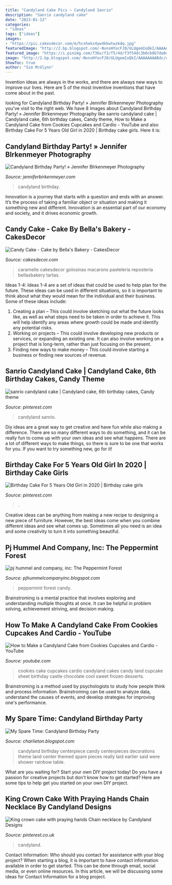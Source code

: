 ```yaml
---
title: "Candyland Cake Pics ~ Candyland Sanrio"
description: "Sanrio candyland cake"
date: "2023-01-13"
categories:
- "ideas"
tags: ["ideas"]
images:
- "https://pic.cakesdecor.com/m/hcxhekz4yw4kkwtwzkdq.jpg"
featuredImage: "http://2.bp.blogspot.com/-NvnsHYocFJ0/ULUgemIoQkI/AAAAAAAABdc/usyav37MYiY/s1600/peppermint-forest1.jpg"
featured_image: "https://i.pinimg.com/736x/f3/f5/4d/f3f54dc3b0cb8b7da0c48642ccea5db1.jpg"
image: "http://2.bp.blogspot.com/-NvnsHYocFJ0/ULUgemIoQkI/AAAAAAAABdc/usyav37MYiY/s1600/peppermint-forest1.jpg"
ShowToc: true
author: "Sim McGlynn"
---
```



Invention ideas are always in the works, and there are always new ways to improve our lives. Here are 5 of the most inventive inventions that have come about in the past.

	

		
looking for Candyland Birthday Party! » Jennifer BIrkenmeyer Photography you've visit to the right web. We have 8 Images about Candyland Birthday Party! » Jennifer BIrkenmeyer Photography like sanrio candyland cake | Candyland cake, 6th birthday cakes, Candy theme, How to Make a Candyland Cake from Cookies Cupcakes and Cardio - YouTube and also Birthday Cake For 5 Years Old Girl in 2020 | Birthday cake girls. Here it is:
		
    
## Candyland Birthday Party! » Jennifer BIrkenmeyer Photography

<img loading=lazy src="http://jenniferbirkenmeyer.com/wp-content/uploads/2015/03/24-412-post/k-7w(pp_w1200_h553).jpg" onerror="this.onerror=null;this.src='https://tse3.mm.bing.net/th?id=OIP.rP5BHqfWIsvaXvDK3KQBLAHaDa&amp;pid=15.1';" alt="Candyland Birthday Party! » Jennifer BIrkenmeyer Photography">

_Source: jenniferbirkenmeyer.com_

>candyland birthday. 

	

Innovation is a journey that starts with a question and ends with an answer. It’s the process of taking a familiar object or situation and making it something new and different. Innovation is an essential part of our economy and society, and it drives economic growth.

    
## Candy Cake - Cake By Bella&#039;s Bakery - CakesDecor

<img loading=lazy src="https://pic.cakesdecor.com/m/hcxhekz4yw4kkwtwzkdq.jpg" onerror="this.onerror=null;this.src='https://tse4.mm.bing.net/th?id=OIP.uE8-LCVrtsY49h7qnD8arAHaJ6&amp;pid=15.1';" alt="Candy Cake - Cake by Bella&#039;s Bakery - CakesDecor">

_Source: cakesdecor.com_

>caramelle cakesdecor golosinas macarons pasteleria reposteria bellasbakery tartas. 

	

Ideas 1-4:
Ideas 1-4 are a set of ideas that could be used to help plan for the future. These ideas can be used in different situations, so it is important to think about what they would mean for the individual and their business. Some of these ideas include:
1. Creating a plan – This could involve sketching out what the future looks like, as well as what steps need to be taken in order to achieve it. This will help identify any areas where growth could be made and identify any potential risks. 
2. Working on projects – This could involve developing new products or services, or expanding an existing one. It can also involve working on a project that is long-term, rather than just focusing on the present. 
3. Finding new ways to make money – This could involve starting a business or finding new sources of revenue.

    
## Sanrio Candyland Cake | Candyland Cake, 6th Birthday Cakes, Candy Theme

<img loading=lazy src="https://i.pinimg.com/736x/2d/52/95/2d5295677ca458480ad8a3dfe1590279--candy-party-candy-land.jpg" onerror="this.onerror=null;this.src='https://tse4.mm.bing.net/th?id=OIP.MpEJ5kKCJSUIGRDZywkq5AHaNj&amp;pid=15.1';" alt="sanrio candyland cake | Candyland cake, 6th birthday cakes, Candy theme">

_Source: pinterest.com_

>candyland sanrio. 

	

Diy ideas are a great way to get creative and have fun while also making a difference. There are so many different ways to do something, and it can be really fun to come up with your own ideas and see what happens. There are a lot of different ways to make things, so there is sure to be one that works for you. If you want to try something new, go for it!

    
## Birthday Cake For 5 Years Old Girl In 2020 | Birthday Cake Girls

<img loading=lazy src="https://i.pinimg.com/736x/46/01/7d/46017db3918f52520870428d2442ae65.jpg" onerror="this.onerror=null;this.src='https://tse2.mm.bing.net/th?id=OIP.TVrMA17XXvjNA4Q7xd-K2wHaLI&amp;pid=15.1';" alt="Birthday Cake For 5 Years Old Girl in 2020 | Birthday cake girls">

_Source: pinterest.com_

>. 

	

Creative ideas can be anything from making a new recipe to designing a new piece of furniture. However, the best ideas come when you combine different ideas and see what comes up. Sometimes all you need is an idea and some creativity to turn it into something beautiful.

    
## Pj Hummel And Company, Inc: The Peppermint Forest

<img loading=lazy src="http://2.bp.blogspot.com/-NvnsHYocFJ0/ULUgemIoQkI/AAAAAAAABdc/usyav37MYiY/s1600/peppermint-forest1.jpg" onerror="this.onerror=null;this.src='https://tse3.mm.bing.net/th?id=OIP.MO-7-ON6Q7v4ZvKcJVXq1wHaE2&amp;pid=15.1';" alt="pj hummel and company, inc: The Peppermint Forest">

_Source: pjhummelcompanyinc.blogspot.com_

>peppermint forest candy. 

	

Brainstroming is a mental practice that involves exploring and understanding multiple thoughts at once. It can be helpful in problem solving, achievement striving, and decision making.

    
## How To Make A Candyland Cake From Cookies Cupcakes And Cardio - YouTube

<img loading=lazy src="http://i.ytimg.com/vi/gSjjIL7FSiY/maxresdefault.jpg" onerror="this.onerror=null;this.src='https://tse3.mm.bing.net/th?id=OIP.JECZDSUkWqtWICOMBNMj7AHaEK&amp;pid=15.1';" alt="How to Make a Candyland Cake from Cookies Cupcakes and Cardio - YouTube">

_Source: youtube.com_

>cookies cake cupcakes cardio candyland cakes candy land cupcake sheet birthday castle chocolate cool sweet frozen desserts. 

	

Brainstroming is a method used by psychologists to study how people think and process information. Brainstroming can be used to analyze data, understand the causes of events, and develop strategies for improving one's performance.

    
## My Spare Time: Candyland Birthday Party

<img loading=lazy src="http://2.bp.blogspot.com/-vhWRLe-00M4/UGOSFt31S5I/AAAAAAAAGak/79mz775-qKs/s1600/IMG_9017+copy.jpg" onerror="this.onerror=null;this.src='https://tse1.mm.bing.net/th?id=OIP.vWmuHVWqP2HOLQYEnQOJNQHaLG&amp;pid=15.1';" alt="My Spare Time: Candyland Birthday Party">

_Source: charlieton.blogspot.com_

>candyland birthday centerpiece candy centerpieces decorations theme land center themed spare pieces really laid earlier said were shower rainbow table. 

	

What are you waiting for? Start your own DIY project today!
Do you have a passion for creative projects but don't know how to get started? Here are some tips to help get you started on your own DIY project.

    
## King Crown Cake With Praying Hands Chain Necklace By Candyland Designs

<img loading=lazy src="https://i.pinimg.com/736x/f3/f5/4d/f3f54dc3b0cb8b7da0c48642ccea5db1.jpg" onerror="this.onerror=null;this.src='https://tse3.mm.bing.net/th?id=OIP.1xwh-O0YQWKQC8c96glF5AHaHa&amp;pid=15.1';" alt="King crown cake with praying hands Chain necklace by Candyland Designs">

_Source: pinterest.co.uk_

>candyland. 

	

Contact Information: Who should you contact for assistance with your blog project?
When starting a blog, it is important to have contact information available in order to get started. This can be done through email, social media, or even online resources. In this article, we will be discussing some ideas for Contact Information for a blog project.


